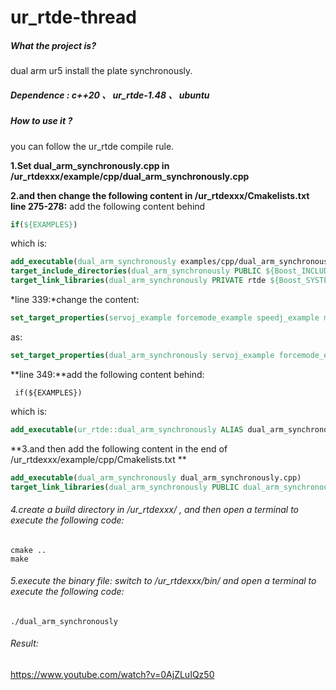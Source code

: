 # ur_rtde-thread

##### What the project is?

dual arm ur5 install the plate synchronously.

##### Dependence : c++20 、 ur_rtde-1.48 、 ubuntu

##### How to use it ? 

you can follow the ur_rtde compile rule. 

**1.Set dual_arm_synchronously.cpp in /ur_rtdexxx/example/cpp/dual_arm_synchronously.cpp** 

**2.and then  change the following content in  /ur_rtdexxx/Cmakelists.txt**
**line 275-278:**   add the following content behind

```cmake
if(${EXAMPLES})
```

which is:

```cmake
add_executable(dual_arm_synchronously examples/cpp/dual_arm_synchronously.cpp)
target_include_directories(dual_arm_synchronously PUBLIC ${Boost_INCLUDE_DIRS} $<BUILD_INTERFACE:${CMAKE_CURRENT_SOURCE_DIR}/include> $<INSTALL_INTERFACE:include>)
target_link_libraries(dual_arm_synchronously PRIVATE rtde ${Boost_SYSTEM_LIBRARY} ${Boost_THREAD_LIBRARY})
```

*line 339:*change the content:

```cmake
set_target_properties(servoj_example forcemode_example speedj_example movej_path_with_blend_example io_example move_async_example move_path_async_example robotiq_gripper_example move_until_contact_example record_data_example PROPERTIES RUNTIME_OUTPUT_DIRECTORY "${CMAKE_CURRENT_SOURCE_DIR}/bin")
```

as:

```cmake
set_target_properties(dual_arm_synchronously servoj_example forcemode_example speedj_example movej_path_with_blend_example io_example move_async_example move_path_async_example robotiq_gripper_example move_until_contact_example record_data_example PROPERTIES RUNTIME_OUTPUT_DIRECTORY "${CMAKE_CURRENT_SOURCE_DIR}/bin")
```

**line 349:**add the following content behind:

```camke
 if(${EXAMPLES})
```

which is:

```cmake
add_executable(ur_rtde::dual_arm_synchronously ALIAS dual_arm_synchronously)  
```

**3.and then  add the following content in the end of   /ur_rtdexxx/example/cpp/Cmakelists.txt **

```cmake
add_executable(dual_arm_synchronously dual_arm_synchronously.cpp)
target_link_libraries(dual_arm_synchronously PUBLIC dual_arm_synchronously::rtde)
```

###### 4.create a build directory in /ur_rtdexxx/ , and then open a terminal  to execute the following code:

```shell
cmake ..
make 
```

###### 5.execute the binary file: switch to /ur_rtdexxx/bin/ and  open a terminal  to execute the following code:

```shell
./dual_arm_synchronously
```

###### Result:

https://www.youtube.com/watch?v=0AjZLuIQz50
